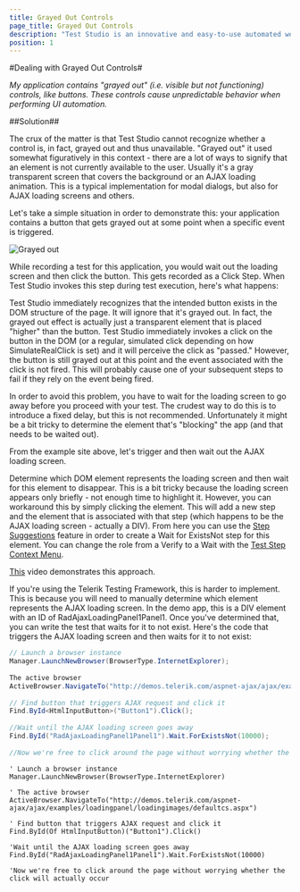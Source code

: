 ```yaml
---
title: Grayed Out Controls
page_title: Grayed Out Controls
description: "Test Studio is an innovative and easy-to-use automated web, WPF and load testing solution. Test Studio tests support essential technologies like ASP.NET AJAX, Silverlight, PHP and MVC. HTML5, Testing framework, functional testing, performance testing, load testing, exploratory testing, manual testing."
position: 1
---
```

#Dealing with Grayed Out Controls#

*My application contains "grayed out" (i.e. visible but not functioning) controls, like buttons. These controls cause unpredictable behavior when performing UI automation.*

##Solution##

The crux of the matter is that Test Studio cannot recognize whether a control is, in fact, grayed out and thus unavailable. "Grayed out" it used somewhat figuratively in this context - there are a lot of ways to signify that an element is not currently available to the user. Usually it's a gray transparent screen that covers the background or an AJAX loading animation. This is a typical implementation for modal dialogs, but also for AJAX loading screens and others.
 
Let's take a simple situation in order to demonstrate this: your application contains a button that gets grayed out at some point when a specific event is triggered.

![Grayed out][1]

While recording a test for this application, you would wait out the loading screen and then click the button. This gets recorded as a Click Step. When Test Studio invokes this step during test execution, here's what happens:
 
Test Studio immediately recognizes that the intended button exists in the DOM structure of the page. It will ignore that it's grayed out. In fact, the grayed out effect is actually just a transparent element that is placed "higher" than the button. Test Studio immediately invokes a click on the button in the DOM (or a regular, simulated click depending on how SimulateRealClick is set) and it will perceive the click as "passed." However, the button is still grayed out at this point and the event associated with the click is not fired. This will probably cause one of your subsequent steps to fail if they rely on the event being fired.
 
In order to avoid this problem, you have to wait for the loading screen to go away before you proceed with your test. The crudest way to do this is to introduce a fixed delay, but this is not recommended. Unfortunately it might be a bit tricky to determine the element that's "blocking" the app (and that needs to be waited out).
 
From the example site above, let's trigger and then wait out the AJAX loading screen.
 
Determine which DOM element represents the loading screen and then wait for this element to disappear. This is a bit tricky because the loading screen appears only briefly - not enough time to highlight it. However, you can workaround this by simply clicking the element. This will add a new step and the element that is associated with that step (which happens to be the AJAX loading screen - actually a DIV). From here you can use the <a href="/getting-started/test-recording/step-suggestions" target="_blank">Step Suggestions</a> feature in order to create a Wait for ExistsNot step for this element. You can change the role from a Verify to a Wait with the <a href="/features/test-maintenance/test-steps-context-menu" target="_blank">Test Step Context Menu</a>.
 
<a href="http://screencast.com/t/xoeTif8LoU8c" target="_blank">This</a> video demonstrates this approach.
 
If you're using the Telerik Testing Framework, this is harder to implement. This is because you will need to manually determine which element represents the AJAX loading screen. In the demo app, this is a DIV element with an ID of RadAjaxLoadingPanel1Panel1. Once you've determined that, you can write the test that waits for it to not exist. Here's the code that triggers the AJAX loading screen and then waits for it to not exist:

```C#
// Launch a browser instance
Manager.LaunchNewBrowser(BrowserType.InternetExplorer);
 
The active browser
ActiveBrowser.NavigateTo("http://demos.telerik.com/aspnet-ajax/ajax/examples/loadingpanel/loadingimages/defaultcs.aspx");
 
// Find button that triggers AJAX request and click it
Find.ById<HtmlInputButton>("Button1").Click();
 
//Wait until the AJAX loading screen goes away
Find.ById("RadAjaxLoadingPanel1Panel1").Wait.ForExistsNot(10000);
 
//Now we're free to click around the page without worrying whether the click will actually occur
```

```VB
' Launch a browser instance
Manager.LaunchNewBrowser(BrowserType.InternetExplorer)
 
' The active browser
ActiveBrowser.NavigateTo("http://demos.telerik.com/aspnet-ajax/ajax/examples/loadingpanel/loadingimages/defaultcs.aspx")
 
' Find button that triggers AJAX request and click it
Find.ById(Of HtmlInputButton)("Button1").Click()
 
'Wait until the AJAX loading screen goes away
Find.ById("RadAjaxLoadingPanel1Panel1").Wait.ForExistsNot(10000)
 
'Now we're free to click around the page without worrying whether the click will actually occur
```

[1]: /img/advanced-topics/coded-samples/general/grayed-out-controls/fig1.png


